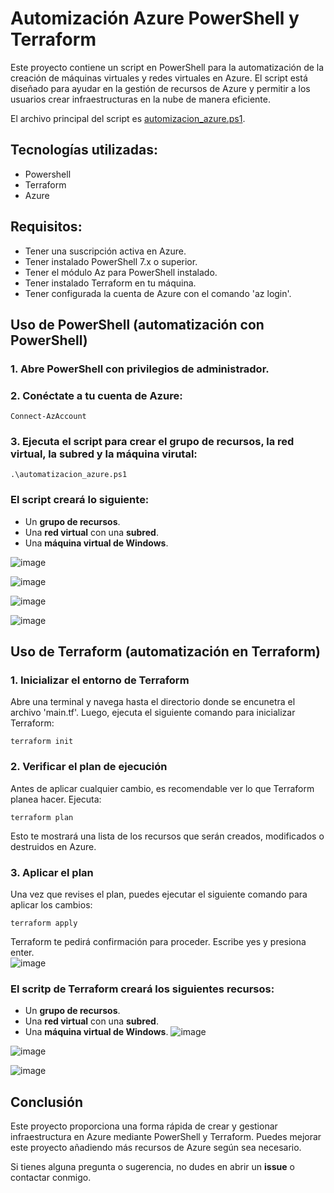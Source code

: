 # Automización Azure PowerShell y Terraform

Este proyecto contiene un script en PowerShell para la automatización de la creación de máquinas virtuales y redes virtuales en Azure. El script está diseñado para ayudar en la gestión de recursos de Azure y permitir a los usuarios crear infraestructuras en la nube de manera eficiente. 


El archivo principal del script es [automizacion_azure.ps1](./automizacion_azure.ps1).  

## Tecnologías utilizadas:  
- Powershell
- Terraform
- Azure
  
  
## Requisitos:

- Tener una suscripción activa en Azure.
- Tener instalado PowerShell 7.x o superior.
- Tener el módulo Az para PowerShell instalado.
- Tener instalado Terraform en tu máquina.
- Tener configurada la cuenta de Azure con el comando 'az login'.
  
  

## Uso de PowerShell (automatización con PowerShell)

### 1. Abre PowerShell con privilegios de administrador.
### 2. Conéctate a tu cuenta de Azure:
```
Connect-AzAccount
```
### 3. Ejecuta el script para crear el grupo de recursos, la red virtual, la subred y la máquina virutal:
```
.\automatizacion_azure.ps1
```

### El script creará lo siguiente:

- Un **grupo de recursos**.
- Una **red virtual** con una **subred**.
- Una **máquina virtual de Windows**.

![image](https://github.com/user-attachments/assets/55c12f54-43a6-4ae7-baab-064934a1c5a3)
  



![image](https://github.com/user-attachments/assets/af71e16f-d7e4-497d-a07c-2d54ac81e107)  




![image](https://github.com/user-attachments/assets/feee644e-4289-41fc-adbf-c94536a59661)




![image](https://github.com/user-attachments/assets/fde64924-286d-4717-8dd6-8ffca645cb39)  


## Uso de Terraform (automatización en Terraform)  

### 1. Inicializar el entorno de Terraform  
Abre una terminal y navega hasta el directorio donde se encunetra el archivo 'main.tf'. Luego, ejecuta el siguiente comando para inicializar Terraform:  
```
terraform init
```
### 2. Verificar el plan de ejecución  
Antes de aplicar cualquier cambio, es recomendable ver lo que Terraform planea hacer. Ejecuta:  
```
terraform plan
```
Esto te mostrará una lista de los recursos que serán creados, modificados o destruidos en Azure.  
### 3. Aplicar el plan  
Una vez que revises el plan, puedes ejecutar el siguiente comando para aplicar los cambios:  
```
terraform apply
```
Terraform te pedirá confirmación para proceder. Escribe yes y presiona enter.    
![image](https://github.com/user-attachments/assets/7ee21779-ca6b-4d89-bfba-e6327a173e8e)


### El scritp de Terraform creará los siguientes recursos:  

- Un **grupo de recursos**.
- Una **red virtual** con una **subred**.
- Una **máquina virtual de Windows**.
![image](https://github.com/user-attachments/assets/5f1c4eb6-c521-40d8-951d-b5f3604c01a8)

![image](https://github.com/user-attachments/assets/06bfd41c-172c-4f21-934d-7bda8a69a4ae)
  

![image](https://github.com/user-attachments/assets/804832e8-aa23-461d-807c-ac3fdf2998cf)



## Conclusión
Este proyecto proporciona una forma rápida de crear y gestionar infraestructura en Azure mediante PowerShell y Terraform. Puedes mejorar este proyecto añadiendo más recursos de Azure según sea necesario.

Si tienes alguna pregunta o sugerencia, no dudes en abrir un **issue** o contactar conmigo.

  






